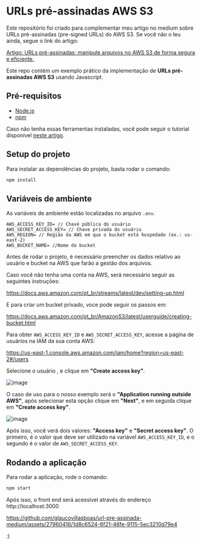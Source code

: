 # URLs pré-assinadas AWS S3

Este repositório foi criado para complementar meu artigo no medium sobre URLs pré-assinadas (pre-signed URLs) do AWS S3. Se você não o leu ainda, segue o link do artigo:

[Artigo: URLs pré-assinadas: manipule arquivos no AWS S3 de forma segura e eficiente.](<COLOCAR LINK>)

Este repo contém um exemplo prático da implementação de **URLs pré-assinadas AWS S3** usando Javascript.

## Pré-requisitos
- [Node.js](https://nodejs.org/en)
- [npm](https://www.npmjs.com/)

Caso não tenha essas ferramentas instaladas, você pode seguir o tutorial disponível [neste artigo](https://kinsta.com/pt/blog/como-instalar-o-node-js/#como-instalar-o-nodejs-no-windows).

## Setup do projeto

Para instalar as dependências do projeto, basta rodar o comando:
```bash
npm install
```

## Variáveis de ambiente
As variáveis de ambiente estão localizadas no arquivo `.env`.

```
AWS_ACCESS_KEY_ID= // Chavé pública do usuário
AWS_SECRET_ACCESS_KEY= // Chave privada do usuário
AWS_REGION= // Região da AWS em que o bucket está hospedado (ex.: us-east-2)
AWS_BUCKET_NAME= //Nome do bucket
```

Antes de rodar o projeto, é necessário preencher os dados relativo ao usuário e bucket na AWS que farão a gestão dos arquivos.

Caso você não tenha uma conta na AWS, será necessário seguir as seguintes instruções:

https://docs.aws.amazon.com/pt_br/streams/latest/dev/setting-up.html

E para criar um bucket privado, voce pode seguir os passos em:

https://docs.aws.amazon.com/pt_br/AmazonS3/latest/userguide/creating-bucket.html

Para obter `AWS_ACCESS_KEY_ID` e `AWS_SECRET_ACCESS_KEY`, acesse a página de usuários na IAM da sua conta AWS:

https://us-east-1.console.aws.amazon.com/iam/home?region=us-east-2#/users

Selecione o usuário , e clique em **"Create access key"**.

![image](https://github.com/glaucovillasboas/url-pre-assinada-medium/assets/27960416/6708a7d8-e0d9-446e-b066-3090b86d2044)

O caso de uso para o nosso exemplo será o **"Application running outside AWS"**, após selecionar esta opção clique em **"Next"**, e em seguida clique em **"Create access key"**.

![image](https://github.com/glaucovillasboas/url-pre-assinada-medium/assets/27960416/0cded4cb-83d6-4b3d-9ca3-f12885841032)

Após isso, você verá dois valores: **"Access key"** e **"Secret access key"**. O primeiro, é o valor que deve ser utilizado na variável `AWS_ACCESS_KEY_ID`, e o segundo é o valor de `AWS_SECRET_ACCESS_KEY`.


## Rodando a aplicação
Para rodar a aplicação, rode o comando:
```bash
npm start
```

Após isso, o front end será acessível através do endereço http://localhost:3000


https://github.com/glaucovillasboas/url-pre-assinada-medium/assets/27960416/1d8c6524-6f21-46fe-9115-5ec3210d79e4

:)
